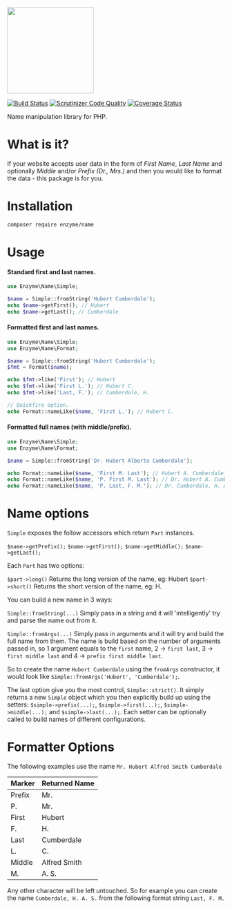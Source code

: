 <img src="https://cloud.githubusercontent.com/assets/2805249/11685005/7af1aa74-9ec1-11e5-924c-711068f7adde.png" width="200">

[![Build Status](https://travis-ci.org/enzyme/name.svg?branch=master)](https://travis-ci.org/enzyme/name)
[![Scrutinizer Code Quality](https://scrutinizer-ci.com/g/enzyme/name/badges/quality-score.png?b=master)](https://scrutinizer-ci.com/g/enzyme/name/?branch=master)
[![Coverage Status](https://coveralls.io/repos/enzyme/name/badge.svg?branch=master&service=github)](https://coveralls.io/github/enzyme/name?branch=master)

Name manipulation library for PHP.

# What is it?

If your website accepts user data in the form of *First Name*, *Last Name* and optionally *Middle* and/or *Prefix (Dr., Mrs.)* and then you would like to format the data - this package is for you.

# Installation

```bash
composer require enzyme/name
```

# Usage

#### Standard first and last names.

```php
use Enzyme\Name\Simple;

$name = Simple::fromString('Hubert Cumberdale');
echo $name->getFirst(); // Hubert
echo $name->getLast(); // Cumberdale
```

#### Formatted first and last names.

```php
use Enzyme\Name\Simple;
use Enzyme\Name\Format;

$name = Simple::fromString('Hubert Cumberdale');
$fmt = Format($name);

echo $fmt->like('First'); // Hubert
echo $fmt->like('First L.'); // Hubert C.
echo $fmt->like('Last, F.'); // Cumberdale, H.

// Quickfire option.
echo Format::nameLike($name, 'First L.'); // Hubert C.
```

#### Formatted full names (with middle/prefix).

```php
use Enzyme\Name\Simple;
use Enzyme\Name\Format;

$name = Simple::fromString('Dr. Hubert Alberto Cumberdale');

echo Format::nameLike($name, 'First M. Last'); // Hubert A. Cumberdale
echo Format::nameLike($name, 'P. First M. Last'); // Dr. Hubert A. Cumberdale
echo Format::nameLike($name, 'P. Last, F. M.'); // Dr. Cumberdale, H. A.
```

# Name options

`Simple` exposes the follow accessors which return `Part` instances.

`$name->getPrefix();`
`$name->getFirst();`
`$name->getMiddle();`
`$name->getLast();`

Each `Part` has two options:

`$part->long()` Returns the long version of the name, eg: Hubert
`$part->short()` Returns the short version of the name, eg: H.

You can build a new name in 3 ways:

`Simple::fromString(...)` Simply pass in a string and it will 'intelligently' try and parse the name out from it.

`Simple::fromArgs(...)` Simply pass in arguments and it will try and build the full name from them. The name is build based on the number of arguments passed in, so 1 argument equals to the `first` name, 2 -> `first last`, 3 -> `first middle last` and 4 -> `prefix first middle last`.

So to create the name `Hubert Cumberdale` using the `fromArgs` constructor, it would look like `Simple::fromArgs('Hubert', 'Cumberdale');`.

The last option give you the most control, `Simple::strict()`. It simply returns a new `Simple` object which you then explicitly build up using the setters: `$simple->prefix(...);`, `$simple->first(...);`, `$simple->middle(...);` and `$simple->last(...);`. Each setter can be optionally called to build names of different configurations.

# Formatter Options

The following examples use the name `Mr. Hubert Alfred Smith Cumberdale`

Marker | Returned Name
-------|--------------
Prefix | Mr.
P.     | Mr.
First  | Hubert
F.     | H.
Last   | Cumberdale
L.     | C.
Middle | Alfred Smith
M.     | A. S.

Any other character will be left untouched. So for example you can create the name `Cumberdale, H. A. S.` from the following format string `Last, F. M.`


